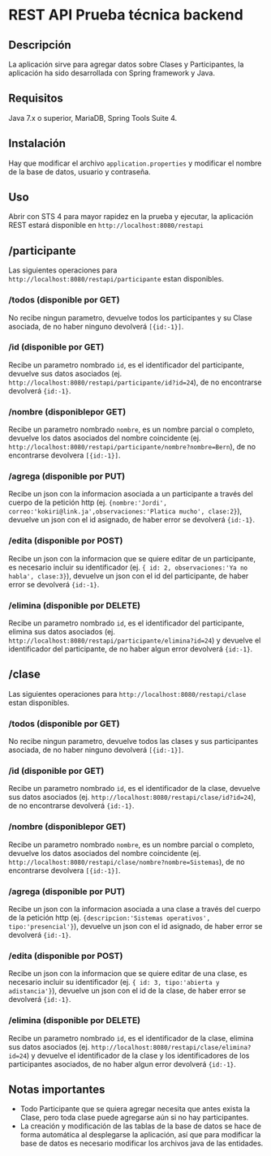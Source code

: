 # REST API Prueba técnica backend
## Descripción 
La aplicación sirve para agregar datos sobre Clases y Participantes, la aplicación ha sido desarrollada con Spring framework y Java.
## Requisitos
Java 7.x o superior, MariaDB, Spring Tools Suite 4.
## Instalación
Hay que modificar el archivo `application.properties` y modificar el nombre de la base de datos, usuario y contraseña.
## Uso
Abrir con STS 4 para mayor rapidez en la prueba y ejecutar, la aplicación REST estará disponible en `http://localhost:8080/restapi`
## /participante
Las siguientes operaciones para `http://localhost:8080/restapi/participante` estan disponibles.
### /todos (disponible por GET)
No recibe ningun parametro, devuelve todos los participantes y su Clase asociada, de no haber ninguno devolverá `[{id:-1}]`.
### /id (disponible por GET)
Recibe un parametro nombrado `id`, es el identificador del participante, devuelve sus datos asociados (ej. `http://localhost:8080/restapi/participante/id?id=24`), de no encontrarse devolverá `{id:-1}`.
### /nombre (disponiblepor GET)
Recibe un parametro nombrado `nombre`, es un nombre parcial o completo, devuelve los datos asociados del nombre coincidente (ej. `http://localhost:8080/restapi/participante/nombre?nombre=Bern`), de no encontrarse devolvera `[{id:-1}]`.
### /agrega (disponible por PUT)
Recibe un json con la informacion asociada a un participante a través del cuerpo de la petición http (ej. `{nombre:'Jordi', correo:'kokiri@link.ja',observaciones:'Platica mucho', clase:2}`), devuelve un json con el id asignado, de haber error se devolverá `{id:-1}`.
### /edita (disponible por POST)
Recibe un json con la informacion que se quiere editar de un participante, es necesario incluir su identificador (ej. `{ id: 2, observaciones:'Ya no habla', clase:3}`), devuelve un json con el id del participante, de haber error se devolverá `{id:-1}`.
### /elimina (disponible por DELETE)
Recibe un parametro nombrado `id`, es el identificador del participante, elimina sus datos asociados (ej. `http://localhost:8080/restapi/participante/elimina?id=24`) y devuelve el identificador del participante, de no haber algun error devolverá `{id:-1}`.
## /clase
Las siguientes operaciones para `http://localhost:8080/restapi/clase` estan disponibles.
### /todos (disponible por GET)
No recibe ningun parametro, devuelve todos las clases y sus participantes asociada, de no haber ninguno devolverá `[{id:-1}]`.
### /id (disponible por GET)
Recibe un parametro nombrado `id`, es el identificador de la clase, devuelve sus datos asociados (ej. `http://localhost:8080/restapi/clase/id?id=24`), de no encontrarse devolverá `{id:-1}`.
### /nombre (disponiblepor GET)
Recibe un parametro nombrado `nombre`, es un nombre parcial o completo, devuelve los datos asociados del nombre coincidente (ej. `http://localhost:8080/restapi/clase/nombre?nombre=Sistemas`), de no encontrarse devolvera `[{id:-1}]`.
### /agrega (disponible por PUT)
Recibe un json con la informacion asociada a una clase a través del cuerpo de la petición http (ej. `{descripcion:'Sistemas operativos', tipo:'presencial'}`), devuelve un json con el id asignado, de haber error se devolverá `{id:-1}`.
### /edita (disponible por POST)
Recibe un json con la informacion que se quiere editar de una clase, es necesario incluir su identificador (ej. `{ id: 3, tipo:'abierta y adistancia'}`), devuelve un json con el id de la clase, de haber error se devolverá `{id:-1}`.
### /elimina (disponible por DELETE)
Recibe un parametro nombrado `id`, es el identificador de la clase, elimina sus datos asociados (ej. `http://localhost:8080/restapi/clase/elimina?id=24`) y devuelve el identificador de la clase y los identificadores de los participantes asociados, de no haber algun error devolverá `{id:-1}`.

## Notas importantes
* Todo Participante que se quiera agregar necesita que antes exista la Clase, pero toda clase puede agregarse aún si no hay participantes.
* La creación y modificación de las tablas de la base de datos se hace de forma automática al desplegarse la aplicación, así que para modificar la base de datos es necesario modificar los archivos java de las entidades.